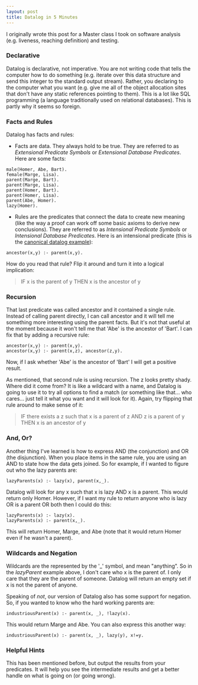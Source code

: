 ```yaml
---
layout: post
title: Datalog in 5 Minutes
---
```


I originally wrote this post for a Master class I took on software analysis (e.g. liveness, reaching definition) and testing. 
 
### Declarative
 
Datalog is declarative, not imperative. You are not writing code that tells the computer how to do something (e.g. iterate over this data structure and send this integer to the standard output stream). Rather, you declaring to the computer what you want (e.g. give me all of the object allocation sites that don't have any static references pointing to them). This is a lot like SQL programming (a language traditionally used on relational databases).  This is partly why it seems so foreign. 
 
### Facts and Rules
 
Datalog has facts and rules:
 
- Facts are data. They always hold to be true. They are referred to as *Extensional Predicate Symbols* or *Extensional Database Predicates*. Here are some facts:

~~~ datalog
male(Homer, Abe, Bart).
female(Marge, Lisa).
parent(Marge, Bart).
parent(Marge, Lisa).
parent(Homer, Bart).
parent(Homer, Lisa).
parent(Abe, Homer).
lazy(Homer).
~~~

- Rules are the predicates that connect the data to create new meaning (like the way a proof can work off some basic axioms to derive new conclusions). They are referred to as *Intensional Predicate Symbols* or *Intensional Database Predicates*. Here is an intensional predicate (this is the [canonical datalog example](https://en.wikipedia.org/wiki/Datalog)):

~~~ datalog
ancestor(x,y) :- parent(x,y).
~~~

How do you read that rule? Flip it around and turn it into a logical implication:

> IF x is the parent of y THEN x is the ancestor of y

### Recursion

That last predicate was called ancestor and it contained a single rule. Instead of calling parent directly, I can call ancestor and it will tell me something more interesting using the parent facts. But it's not that useful at the moment because it won't tell me that 'Abe' is the ancestor of 'Bart'. I can fix that by adding a recursive rule:

~~~ datalog
ancestor(x,y) :- parent(x,y).
ancestor(x,y) :- parent(x,z), ancestor(z,y).
~~~

Now, if I ask whether 'Abe' is the ancestor of 'Bart' I will get a positive result.
 
As mentioned, that second rule is using recursion. The z looks pretty shady. Where did it come from? It is like a wildcard with a name, and Datalog is going to use it to try all options to find a match (or something like that... who cares... just tell it what you want and it will look for it). Again, try flipping that rule around to make sense of it:
 
> IF there exists a z such that x is a parent of z AND z is a parent of y THEN x is an ancestor of y

### And, Or?
 
Another thing I've learned is how to express AND (the conjunction) and OR (the disjunction). When you place items in the same rule, you are using an AND to state how the data gets joined. So for example, if I wanted to figure out who the lazy parents are:

~~~ datalog
lazyParents(x) :- lazy(x), parent(x,_).
~~~

Datalog will look for any x such that x is lazy AND x is a parent. This would return only Homer.  However, if I want my rule to return anyone who is lazy OR is a parent OR both then I could do this:

~~~ datalog
lazyParents(x) :- lazy(x).
lazyParents(x) :- parent(x,_).
~~~

This will return Homer, Marge, and Abe (note that it would return Homer even if he wasn't a parent). 

### Wildcards and Negation

Wildcards are the represented by the '_' symbol, and mean "anything". So in the *lazyParent* example above, I don't care who x is the parent of. I only care that they are the parent of someone. Datalog will return an empty set if x is not the parent of anyone.
 
Speaking of *not*, our version of Datalog also has some support for negation. So, if you wanted to know who the hard working parents are:

~~~datalog
industriousParent(x) :- parent(x, _), !lazy(x).
~~~

This would return Marge and Abe. You can also express this another way:

~~~ datalog
industriousParent(x) :- parent(x, _), lazy(y), x!=y.
~~~

### Helpful Hints
 
This has been mentioned before, but output the results from your predicates. It will help you see the intermediate results and get a better handle on what is going on (or going wrong). 
